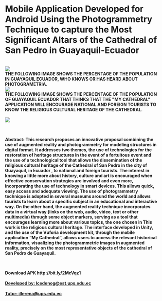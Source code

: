 <h1>Mobile Application Developed for Android Using the Photogrammetry Technique to capture the Most Significant Altars of the Cathedral of San Pedro in Guayaquil-Ecuador</h1>
<br>
<img src="https://user-images.githubusercontent.com/54017353/62852188-518c6e80-bcae-11e9-9c7a-b57fd4aa6edd.png">
<br>
<Strong>THE FOLLOWING IMAGE SHOWS THE PERCENTAGE OF THE POPULATION IN GUAYAQUIL ECUADOR, WHO KNOWS OR HAS HEARD ABOUT PHOTOGRAMETRIA.</Strong>
<br>
<img src="https://user-images.githubusercontent.com/54017353/62853360-b7c6c080-bcb1-11e9-92d5-c40e1bf3197e.JPG">
<br>
<Strong>THE FOLLOWING IMAGE SHOWS THE PERCENTAGE OF THE POPULATION OF GUAYAQUIL ECUADOR THAT THINKS THAT THE "MY CATHEDRAL" APPLICATION WILL ENCOURAGE NATIONAL AND FOREIGN TOURISTS TO KNOW THE RELIGIOUS CULTURAL HERITAGE OF THE CATHEDRAL.</>
<br>
<br>
<img src="https://user-images.githubusercontent.com/54017353/62853816-1a6c8c00-bcb3-11e9-8a1e-beb1418a92e1.JPG">
<br>
<br>
<br>
<p style=”text-align: justify;”>Abstract: This research proposes an innovative proposal combining the use of augmented reality and photogrammetry for modeling structures in digital format. It addresses two themes, the use of technologies for the restoration of heritage structures in the event of a fortuitous event and the use of a technological tool that allows the dissemination of the religious cultural heritage of the Cathedral of San Pedro in the city of Guayaquil, in Ecuador , to national and foreign tourists. The interest in knowing a little more about history, culture and art is encouraged when effective conservation strategies are involved and even more, incorporating the use of technology in smart devices. This allows quick, easy access and adequate viewing. The use of photogrammetry technique is adopted in several museums around the world and allows tourists to learn about a specific subject in an educational and interactive way. On the other hand, the augmented reality technique incorporates data in a virtual way (links on the web, audio, video, text or other multimedia) through some object markers, serving as a tool that encourages learning more about various topics, the one chosen in This work is the religious cultural heritage. The interface developed in Unity, and the use of the Vuforia development kit, through the mobile application “My Cathedral”, allows users to access the relevant historical information, visualizing the photogrammetric images in augmented reality, precisely on the most representative objects of the cathedral of San Pedro de Guayaquil.</p>
<br>
<br>
<Strong>Download APK</Strong> http://bit.ly/2McVqz1
<br>
<br>
<a href="mailto:lcedenog@est.ups.edu.ec" target="_blank">Developed by: lcedenog@est.ups.edu.ec</a>
<br>
<br>
<a href="mailto:jllerena@ups.edu.ec" target="_blank">Tutor: jllerena@ups.edu.ec</a>


